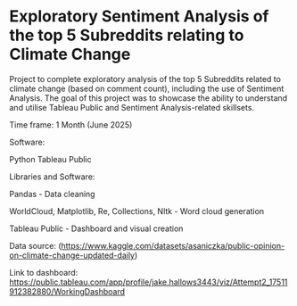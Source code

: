 # Exploratory Sentiment Analysis of the top 5 Subreddits relating to Climate Change 
Project to complete exploratory analysis of the top 5 Subreddits related to climate change (based on comment count), including the use of Sentiment Analysis. The goal of this project was to showcase the ability to understand and utilise Tableau Public and Sentiment Analysis-related skillsets. 

Time frame: 1 Month (June 2025)

Software:

Python
Tableau Public

Libraries and Software: 

Pandas - Data cleaning

WorldCloud, Matplotlib, Re, Collections, Nltk - Word cloud generation

Tableau Public - Dashboard and visual creation


Data source: (https://www.kaggle.com/datasets/asaniczka/public-opinion-on-climate-change-updated-daily)


Link to dashboard: https://public.tableau.com/app/profile/jake.hallows3443/viz/Attempt2_17511912382880/WorkingDashboard
